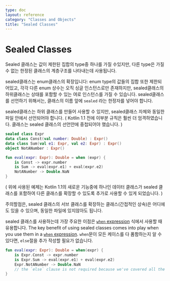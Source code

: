 ```yaml
---
type: doc
layout: reference
category: "Classes and Objects"
title: "Sealed Classes"
---
```


# Sealed Classes

Sealed 클래스는 값이 제한된 집합의 type중 하나를 가질 수있지만, 다른 type은  가질 수 없는 한정된 클래스의 계층구조를 나타내는데 사용됩니다. 

sealed클래스는 enum클래스의 확장입니다:  enum type의 값들의 집합 또한 제한되어있고, 각각 다른 enum 상수는 오직 싱글 인스턴스로만 존재하지만, sealed클래스의 하위클래스는 상태를 포함할 수 있는 여로 인스턴스를 가질 수 있습니다.  sealed클래스를 선언하기 위해서는, 클래스의 이름 앞에 `sealed` 라는 한정자를 넣어야 합니다. 

sealed클래스는 하위 클래스를 만들어 사용할 수 있지만, sealed클래스 자체와 동일한 파일 안에서 선언되어야 합니다. ( Kotlin 1.1 전에 이부분 규칙은 훨씬 더 엄격하였습니다. 클래스는 sealed 클래스의 선언안에 중첩되어야 했습니다.   ) 

``` kotlin
sealed class Expr
data class Const(val number: Double) : Expr()
data class Sum(val e1: Expr, val e2: Expr) : Expr()
object NotANumber : Expr()

fun eval(expr: Expr): Double = when (expr) {
    is Const -> expr.number
    is Sum -> eval(expr.e1) + eval(expr.e2)
    NotANumber -> Double.NaN
}
```

( 위에 사용된 예제는 Kotlin 1.1의 새로운 기능중에 하나인 데이터 클래스가 sealed 클래스를 포함하여 다른 클래스를 확장할 수 있도록 추가로 사용할 수 있게 되었습니다. )

주의할점은, sealed 클래스의 서브 클래스를 확장하는 클래스(간접적인 상속)은 어디에도 있을 수 있으며, 동일한 파일에 있지않아도 됩니다.

sealed 클래스를 사용하는데 가장 주요한 이점은   [`when` expression](control-flow.html#when-expression) 식에서 사용할 때 유용합니다. The key benefit of using sealed classes comes into play when you use them in a [`when` expression](control-flow.html#when-expression). `when`문이 모든 케이스를 다 폼함하는지 알 수 있다면, `else`절을 추가 작성할 필요가 없습니다.

``` kotlin
fun eval(expr: Expr): Double = when(expr) {
    is Expr.Const -> expr.number
    is Expr.Sum -> eval(expr.e1) + eval(expr.e2)
    Expr.NotANumber -> Double.NaN
    // the `else` clause is not required because we've covered all the cases
}
```
